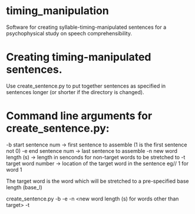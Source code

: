 # timing_manipulation
Software for creating syllable-timing-manipulated sentences for a psychophysical study on speech comprehensibility.

# Creating timing-manipulated sentences.
Use create_sentence.py to put together sentences as specified in sentences longer (or shorter if the directory is changed).

# Command line arguments for create_sentence.py:

-b
start sentence num  -> first sentence to assemble (1 is the first sentence not 0)
-e
end sentence num    -> last sentence to assemble
-n
new word length (s) -> length in senconds for non-target words to be stretched to
-t
target word number -> location of the target word in the sentence eg// 1 for word 1

The target word is the word which will be stretched to a pre-specified base length (base_l)

create_sentence.py -b <start sentence num> -e <end sentence num> -n <new word length (s) for words other than target> -t <target word number>


